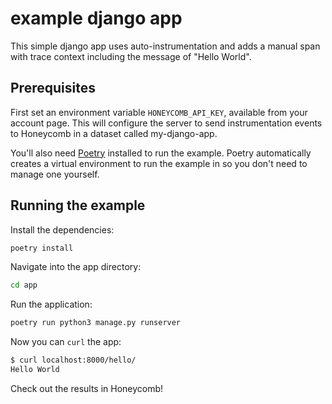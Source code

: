 # example django app

This simple django app uses auto-instrumentation and adds a manual span with trace context including the message of "Hello World".

## Prerequisites

First set an environment variable `HONEYCOMB_API_KEY`, available from your account page.
This will configure the server to send instrumentation events to Honeycomb in a dataset called my-django-app.

You'll also need [Poetry](https://python-poetry.org/) installed to run the example.
Poetry automatically creates a virtual environment to run the example in so you don't need to manage one yourself.

## Running the example

Install the dependencies:

```bash
poetry install
```

Navigate into the app directory:

```bash
cd app
```

Run the application:

```bash
poetry run python3 manage.py runserver
```

Now you can `curl` the app:

```bash
$ curl localhost:8000/hello/
Hello World
```

Check out the results in Honeycomb!
